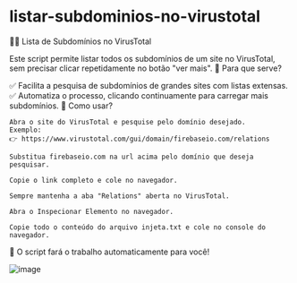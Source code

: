 # listar-subdominios-no-virustotal

🕵️‍♂️ Lista de Subdomínios no VirusTotal

Este script permite listar todos os subdomínios de um site no VirusTotal, sem precisar clicar repetidamente no botão "ver mais".
📌 Para que serve?

✅ Facilita a pesquisa de subdomínios de grandes sites com listas extensas.
✅ Automatiza o processo, clicando continuamente para carregar mais subdomínios.
🚀 Como usar?

    Abra o site do VirusTotal e pesquise pelo domínio desejado.
    Exemplo:
    👉 https://www.virustotal.com/gui/domain/firebaseio.com/relations
    
    Substitua firebaseio.com na url acima pelo domínio que deseja pesquisar.
    
    Copie o link completo e cole no navegador.
    
    Sempre mantenha a aba "Relations" aberta no VirusTotal.
    
    Abra o Inspecionar Elemento no navegador.
    
    Copie todo o conteúdo do arquivo injeta.txt e cole no console do navegador.

🔹 O script fará o trabalho automaticamente para você!

![image](https://github.com/user-attachments/assets/6f5db547-8773-4a5d-9053-3089233fa4f1)

